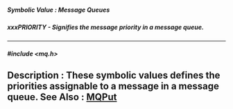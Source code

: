 ##### Symbolic Value : Message Queues
##### xxxPRIORITY - Signifies the message priority in a message queue.
---
##### #include <mq.h>
**Description :**
These symbolic values defines the priorities assignable to a message in a 
message queue.
**See Also :**
[MQPut](D:/md_files/MQPut.md)
---
